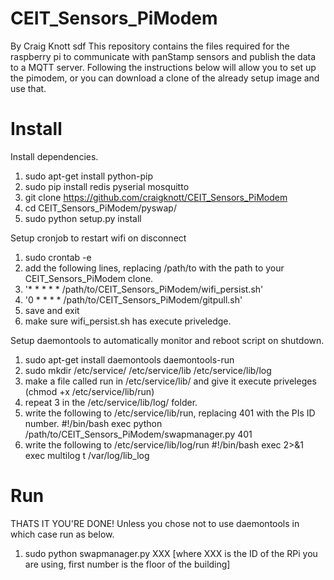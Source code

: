 CEIT_Sensors_PiModem
================
By Craig Knott
 sdf
This repository contains the files required for the raspberry pi to communicate with panStamp sensors and publish the data to a MQTT server. Following the instructions below will allow you to set up the pimodem, or you can download a clone of the already setup image and use that.

Install
=======
Install dependencies.
 1. sudo apt-get install python-pip
 2. sudo pip install redis pyserial mosquitto
 3. git clone https://github.com/craigknott/CEIT_Sensors_PiModem
 4. cd CEIT_Sensors_PiModem/pyswap/
 5. sudo python setup.py install

Setup cronjob to restart wifi on disconnect
 1. sudo crontab -e
 2. add the following lines, replacing /path/to with the path to your CEIT_Sensors_PiModem clone.
 3. '* * * * * /path/to/CEIT_Sensors_PiModem/wifi_persist.sh'
 4. '0 * * * * /path/to/CEIT_Sensors_PiModem/gitpull.sh'
 5. save and exit
 6. make sure wifi_persist.sh has execute priveledge.

Setup daemontools to automatically monitor and reboot script on shutdown.
 1. sudo apt-get install daemontools daemontools-run
 2. sudo mkdir /etc/service/ /etc/service/lib /etc/service/lib/log
 3. make a file called run in /etc/service/lib/ and give it execute priveleges (chmod +x /etc/service/lib/run)
 4. repeat 3 in the /etc/service/lib/log/ folder.
 5. write the following to /etc/service/lib/run, replacing 401 with the PIs ID number.
    #!/bin/bash
    exec python /path/to/CEIT_Sensors_PiModem/swapmanager.py 401
 6. write the following to /etc/service/lib/log/run
    #!/bin/bash
    exec 2>&1
    exec multilog t /var/log/lib_log

Run
===
THATS IT YOU'RE DONE!
Unless you chose not to use daemontools in which case run as below.
 1. sudo python swapmanager.py XXX [where XXX is the ID of the RPi you are using, first number is the floor of the building]
